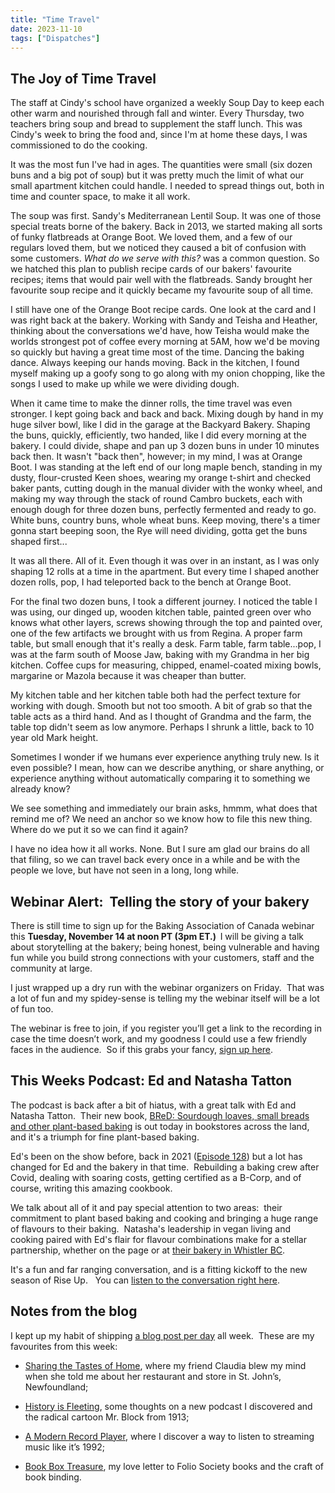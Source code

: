 ```yaml
---
title: "Time Travel"
date: 2023-11-10
tags: ["Dispatches"]
---
```


## The Joy of Time Travel

The staff at Cindy's school have organized a weekly Soup Day to keep each other warm and nourished through fall and winter.  Every Thursday, two teachers bring soup and bread to supplement the staff lunch.  This was Cindy's week to bring the food and, since I'm at home these days, I was commissioned to do the cooking.

It was the most fun I've had in ages.  The quantities were small (six dozen buns and a big pot of soup) but it was pretty much the limit of what our small apartment kitchen could handle.  I needed to spread things out, both in time and counter space, to make it all work.

The soup was first.  Sandy's Mediterranean Lentil Soup.  It was one of those special treats borne of the bakery.  Back in 2013, we started making all sorts of funky flatbreads at Orange Boot.  We loved them, and a few of our regulars loved them, but we noticed they caused a bit of confusion with some customers.  _What do we serve with this?_ was a common question.  So we hatched this plan to publish recipe cards of our bakers' favourite recipes; items that would pair well with the flatbreads.  Sandy brought her favourite soup recipe and it quickly became my favourite soup of all time.  

I still have one of the Orange Boot recipe cards.  One look at the card and I was right back at the bakery.  Working with Sandy and Teisha and Heather, thinking about the conversations we'd have, how Teisha would make the worlds strongest pot of coffee every morning at 5AM, how we'd be moving so quickly but having a great time most of the time. Dancing the baking dance.  Always keeping our hands moving.  Back in the kitchen, I found myself making up a goofy song to go along with my onion chopping, like the songs I used to make up while we were dividing dough.

When it came time to make the dinner rolls, the time travel was even stronger.  I kept going back and back and back.  Mixing dough by hand in my huge silver bowl, like I did in the garage at the Backyard Bakery.  Shaping the buns, quickly, efficiently, two handed, like I did every morning at the bakery.  I could divide, shape and pan up 3 dozen buns in under 10 minutes back then.  It wasn't "back then", however; in my mind, I was at Orange Boot.  I was standing at the left end of our long maple bench, standing in my dusty, flour-crusted Keen shoes, wearing my orange t-shirt and checked baker pants, cutting dough in the manual divider with the wonky wheel, and making my way through the stack of round Cambro buckets, each with enough dough for three dozen buns, perfectly fermented and ready to go.  White buns, country buns, whole wheat buns.  Keep moving, there's a timer gonna start beeping soon, the Rye will need dividing, gotta get the buns shaped first...

It was all there.  All of it.  Even though it was over in an instant, as I was only shaping 12 rolls at a time in the apartment.  But every time I shaped another dozen rolls, pop, I had teleported back to the bench at Orange Boot.

For the final two dozen buns, I took a different journey.  I noticed the table I was using, our dinged up, wooden kitchen table, painted green over who knows what other layers, screws showing through the top and painted over, one of the few artifacts we brought with us from Regina. A proper farm table, but small enough that it's really a desk.  Farm table, farm table...pop, I was at the farm south of Moose Jaw, baking with my Grandma in her big kitchen. Coffee cups for measuring, chipped, enamel-coated mixing bowls, margarine or Mazola because it was cheaper than butter.  

My kitchen table and her kitchen table both had the perfect texture for working with dough.  Smooth but not too smooth.  A bit of grab so that the table acts as a third hand.  And as I thought of Grandma and the farm, the table top didn't seem as low anymore.  Perhaps I shrunk a little, back to 10 year old Mark height.

Sometimes I wonder if we humans ever experience anything truly new.  Is it even possible?  I mean, how can we describe anything, or share anything, or experience anything without automatically comparing it to something we already know?  

We see something and immediately our brain asks, hmmm, what does that remind me of? We need an anchor so we know how to file this new thing.  Where do we put it so we can find it again?

I have no idea how it all works.  None.  But I sure am glad our brains do all that filing, so we can travel back every once in a while and be with the people we love, but have not seen in a long, long while.

<h2>Webinar Alert: &nbsp;Telling the story of your bakery</h2>
<p></p>
<p>There is still time to sign up for the Baking Association of Canada webinar this <strong>Tuesday, November 14 at noon PT (3pm ET.) &nbsp;</strong>I will be giving a talk about storytelling at the bakery; being honest, being vulnerable and having fun while you build strong connections with your customers, staff and the community at large. </p>
<p></p>
<p>I just wrapped up a dry run with the webinar organizers on Friday. &nbsp;That was a lot of fun and my spidey-sense is telling my the webinar itself will be a lot of fun too.</p>
<p></p>
<p>The webinar is free to join, if you register you’ll get a link to the recording in case the time doesn’t work, and my goodness I could use a few friendly faces in the audience. &nbsp;So if this grabs your fancy, <a href="https://us02web.zoom.us/webinar/register/WN_s7-7YS6UQiKN74jQtdJ8Yg#/registration" target="_blank" tabindex="-1">sign up here</a>. &nbsp;</p>

<h2>This Weeks Podcast: Ed and Natasha Tatton</h2>
<p></p>
<p>The podcast is back after a bit of hiatus, with a great talk with Ed and Natasha Tatton. &nbsp;Their new book, <a href="https://www.goodreads.com/book/show/112976467-bred" tabindex="-1">BReD: Sourdough loaves, small breads and other plant-based baking</a> is out today in bookstores across the land, and it's a triumph for fine plant-based baking.</p>
<p></p>
<p>Ed's been on the show before, back in 2021 (<a href="https://riseuppod.com/rise-up-126-edward-tatton" tabindex="-1">Episode 128</a>) but a lot has changed for Ed and the bakery in that time. &nbsp;Rebuilding a baking crew after Covid, dealing with soaring costs, getting certified as a B-Corp, and of course, writing this amazing cookbook.</p>
<p></p>
<p>We talk about all of it and pay special attention to two areas: &nbsp;their commitment to plant based baking and cooking and bringing a huge range of flavours to their baking. &nbsp;Natasha's leadership in vegan living and cooking paired with Ed's flair for flavour combinations make for a stellar partnership, whether on the page or at <a href="https://edsbred.com/" tabindex="-1">their bakery in Whistler BC</a>.</p>
<p></p>
<p>It's a fun and far ranging conversation, and is a fitting kickoff to the new season of Rise Up. &nbsp; You can <a href="https://madbaker.com/riseuppod/rise-up-196-natasha-and-ed-tatton/" target="_blank" tabindex="-1">listen to the conversation right here</a>.</p>


<h2>Notes from the blog</h2>
<p></p>
<p>I kept up my habit of shipping <a href="https://madbaker.com/writing/" target="_blank" tabindex="-1">a blog post per day</a> all week. &nbsp;These are my favourites from this week:</p>
<p></p>
<ul>
  <li>
    <p><a href="https://madbaker.com/blog/sharing-the-tastes-of-home/" target="_blank" tabindex="-1">Sharing the Tastes of Home</a>, where my friend Claudia blew my mind when she told me about her restaurant and store in St. John’s, Newfoundland;</p>
    <p></p>
  </li>
  <li>
    <p><a href="https://madbaker.com/blog/history-is-fleeting/" target="_blank" tabindex="-1">History is Fleeting</a>, some thoughts on a new podcast I discovered and the radical cartoon Mr. Block from 1913;</p>
    <p></p>
  </li>
  <li>
    <p><a href="https://madbaker.com/blog/a-modern-record-player/" target="_blank" tabindex="-1">A Modern Record Player</a>, where I discover a way to listen to streaming music like it’s 1992;</p>
    <p></p>
  </li>
  <li>
    <p><a href="https://madbaker.com/blog/book-box-treasure/" target="_blank" tabindex="-1">Book Box Treasure</a>, my love letter to Folio Society books and the craft of book binding.</p>
  </li>
</ul>
<p></p>